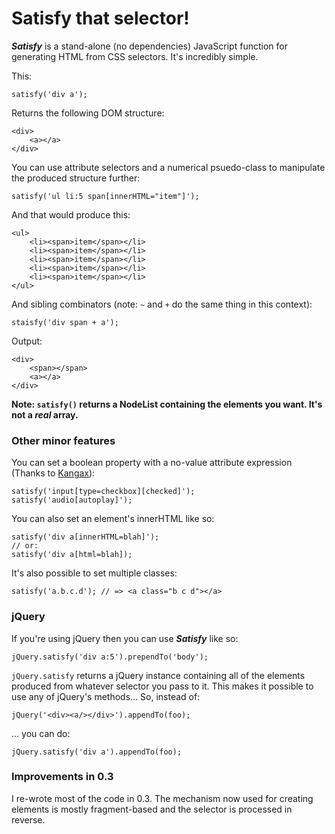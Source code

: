 # Satisfy that selector!

***Satisfy*** is a stand-alone (no dependencies) JavaScript function for generating HTML from CSS selectors. It's incredibly simple.

This:

    satisfy('div a');
    
Returns the following DOM structure:

    <div>
        <a></a>
    </div>

You can use attribute selectors and a numerical psuedo-class to manipulate the produced structure further:

    satisfy('ul li:5 span[innerHTML="item"]');
    
And that would produce this:

    <ul>
        <li><span>item</span></li>
        <li><span>item</span></li>
        <li><span>item</span></li>
        <li><span>item</span></li>
        <li><span>item</span></li>
    </ul>
    
And sibling combinators (note: `~` and `+` do the same thing in this context):

    staisfy('div span + a');
    
Output:

    <div>
        <span></span>
        <a></a>
    </div>
    
**Note: `satisfy()` returns a NodeList containing the elements you want. It's not a *real* array.**

### Other minor features

You can set a boolean property with a no-value attribute expression (Thanks to [Kangax](http://twitter.com/kangax/status/13569875690)):

    satisfy('input[type=checkbox][checked]');
    satisfy('audio[autoplay]');
    
You can also set an element's innerHTML like so:

    satisfy('div a[innerHTML=blah]');
    // or:
    satisfy('div a[html=blah]);
    
It's also possible to set multiple classes:

    satisfy('a.b.c.d'); // => <a class="b c d"></a>

### jQuery

If you're using jQuery then you can use ***Satisfy*** like so:

    jQuery.satisfy('div a:5').prependTo('body');
    
`jQuery.satisfy` returns a jQuery instance containing all of the elements produced from whatever selector you pass to it. This makes it possible to use any of jQuery's methods... So, instead of:

    jQuery('<div><a/></div>').appendTo(foo);
    
... you can do:

    jQuery.satisfy('div a').appendTo(foo);

### Improvements in 0.3

I re-wrote most of the code in 0.3. The mechanism now used for creating elements is mostly fragment-based and the selector is processed in reverse.